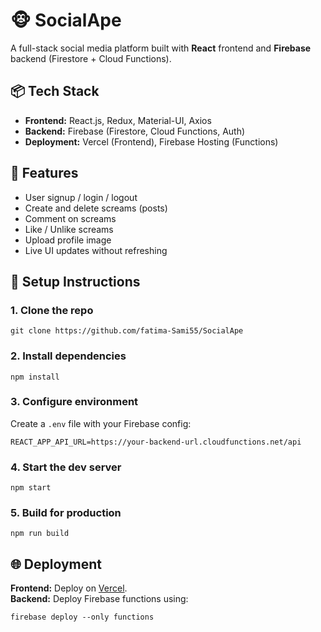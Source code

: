 🐵 SocialApe
============

A full-stack social media platform built with **React** frontend and **Firebase** backend (Firestore + Cloud Functions).

📦 Tech Stack
-------------

*   **Frontend:** React.js, Redux, Material-UI, Axios
*   **Backend:** Firebase (Firestore, Cloud Functions, Auth)
*   **Deployment:** Vercel (Frontend), Firebase Hosting (Functions)

🚀 Features
-----------

*   User signup / login / logout
*   Create and delete screams (posts)
*   Comment on screams
*   Like / Unlike screams
*   Upload profile image
*   Live UI updates without refreshing

🔧 Setup Instructions
---------------------

### 1\. Clone the repo

    git clone https://github.com/fatima-Sami55/SocialApe

### 2\. Install dependencies

    npm install

### 3\. Configure environment

Create a `.env` file with your Firebase config:

    REACT_APP_API_URL=https://your-backend-url.cloudfunctions.net/api

### 4\. Start the dev server

    npm start

### 5\. Build for production

    npm run build

🌐 Deployment
-------------

**Frontend:** Deploy on [Vercel](https://socialape-coral.vercel.app/).  
**Backend:** Deploy Firebase functions using:

    firebase deploy --only functions
